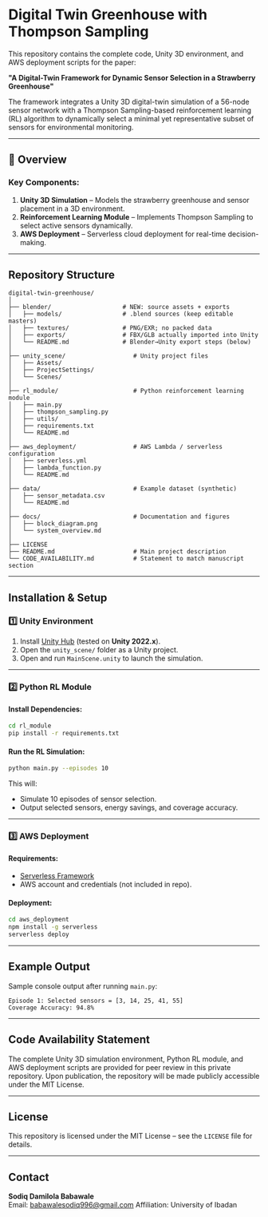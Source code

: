 # Digital Twin Greenhouse with Thompson Sampling

This repository contains the complete code, Unity 3D environment, and AWS deployment scripts for the paper:

**"A Digital-Twin Framework for Dynamic Sensor Selection in a Strawberry Greenhouse"**

The framework integrates a Unity 3D digital-twin simulation of a 56-node sensor network with a Thompson Sampling-based reinforcement learning (RL) algorithm to dynamically select a minimal yet representative subset of sensors for environmental monitoring.

---

## 📖 Overview

### Key Components:
1. **Unity 3D Simulation** – Models the strawberry greenhouse and sensor placement in a 3D environment.
2. **Reinforcement Learning Module** – Implements Thompson Sampling to select active sensors dynamically.
3. **AWS Deployment** – Serverless cloud deployment for real-time decision-making.

---

## Repository Structure

```
digital-twin-greenhouse/
│
├── blender/                    # NEW: source assets + exports
│   ├── models/                 # .blend sources (keep editable masters)
│   ├── textures/               # PNG/EXR; no packed data
│   ├── exports/                # FBX/GLB actually imported into Unity
│   └── README.md               # Blender→Unity export steps (below)
│
├── unity_scene/                   # Unity project files
│   ├── Assets/
│   ├── ProjectSettings/
│   └── Scenes/
│
├── rl_module/                     # Python reinforcement learning module
│   ├── main.py
│   ├── thompson_sampling.py
│   ├── utils/
│   ├── requirements.txt
│   └── README.md
│
├── aws_deployment/                # AWS Lambda / serverless configuration
│   ├── serverless.yml
│   ├── lambda_function.py
│   └── README.md
│
├── data/                          # Example dataset (synthetic)
│   ├── sensor_metadata.csv
│   └── README.md
│
├── docs/                          # Documentation and figures
│   ├── block_diagram.png
│   └── system_overview.md
│
├── LICENSE
├── README.md                      # Main project description
└── CODE_AVAILABILITY.md           # Statement to match manuscript section
```

---

##  Installation & Setup

### 1️⃣ Unity Environment
1. Install [Unity Hub](https://unity.com/download) (tested on **Unity 2022.x**).
2. Open the `unity_scene/` folder as a Unity project.
3. Open and run `MainScene.unity` to launch the simulation.

---

### 2️⃣ Python RL Module
#### Install Dependencies:
```bash
cd rl_module
pip install -r requirements.txt
```

#### Run the RL Simulation:
```bash
python main.py --episodes 10
```
This will:
- Simulate 10 episodes of sensor selection.
- Output selected sensors, energy savings, and coverage accuracy.

---

### 3️⃣ AWS Deployment
#### Requirements:
- [Serverless Framework](https://www.serverless.com/framework/docs/getting-started/)
- AWS account and credentials (not included in repo).

#### Deployment:
```bash
cd aws_deployment
npm install -g serverless
serverless deploy
```

---

## Example Output

Sample console output after running `main.py`:
```
Episode 1: Selected sensors = [3, 14, 25, 41, 55]
Coverage Accuracy: 94.8%
```

---

## Code Availability Statement

The complete Unity 3D simulation environment, Python RL module, and AWS deployment scripts are provided for peer review in this private repository. Upon publication, the repository will be made publicly accessible under the MIT License.

---

## License
This repository is licensed under the MIT License – see the `LICENSE` file for details.

---

##  Contact
**Sodiq Damilola Babawale**  
Email: babawalesodiq996@gmail.com 
Affiliation: University of Ibadan
